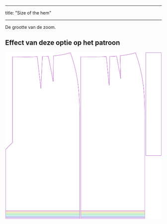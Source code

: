 - - -
title: "Size of the hem"
- - -

De grootte van de zoom.

## Effect van deze optie op het patroon

![Deze afbeelding toont het effect van deze optie door meerdere varianten die een andere waarde hebben voor deze optie te vervangen](penelope_hem_sample.svg "Effect of this option on the pattern")
